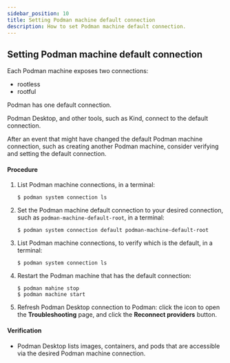 ```yaml
---
sidebar_position: 10
title: Setting Podman machine default connection
description: How to set Podman machine default connection.
---
```


## Setting Podman machine default connection

Each Podman machine exposes two connections:

- rootless
- rootful

Podman has one default connection.

Podman Desktop, and other tools, such as Kind, connect to the default connection.

After an event that might have changed the default Podman machine connection, such as creating another Podman machine, consider verifying and setting the default connection.

#### Procedure

1. List Podman machine connections, in a terminal:

   ```shell-session
   $ podman system connection ls
   ```

1. Set the Podman machine default connection to your desired connection, such as `podman-machine-default-root`, in a terminal:

   ```shell-session
   $ podman system connection default podman-machine-default-root
   ```

1. List Podman machine connections, to verify which is the default, in a terminal:

   ```shell-session
   $ podman system connection ls
   ```

1. Restart the Podman machine that has the default connection:

   ```shell-session
   $ podman mahine stop
   $ podman machine start
   ```

1. Refresh Podman Desktop connection to Podman: click the **<icon icon="fa-solid fa-lightbulb" size="lg" />** icon to open the **Troubleshooting** page, and click the **Reconnect providers** button.

#### Verification

- Podman Desktop lists images, containers, and pods that are accessible via the desired Podman machine connection.

